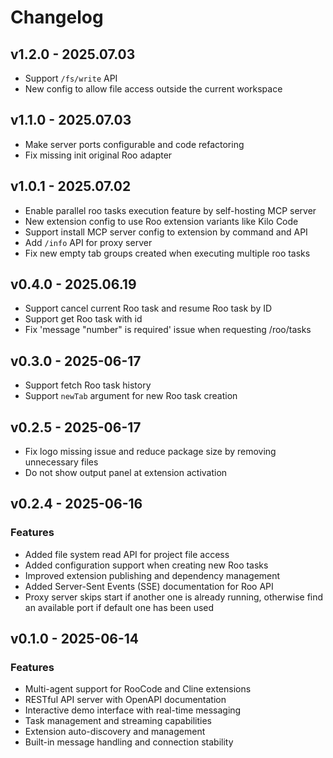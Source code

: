 # Changelog

## v1.2.0 - 2025.07.03

- Support `/fs/write` API
- New config to allow file access outside the current workspace

## v1.1.0 - 2025.07.03

- Make server ports configurable and code refactoring
- Fix missing init original Roo adapter

## v1.0.1 - 2025.07.02

- Enable parallel roo tasks execution feature by self-hosting MCP server
- New extension config to use Roo extension variants like Kilo Code
- Support install MCP server config to extension by command and API
- Add `/info` API for proxy server
- Fix new empty tab groups created when executing multiple roo tasks

## v0.4.0 - 2025.06.19

- Support cancel current Roo task and resume Roo task by ID
- Support get Roo task with id
- Fix 'message "number" is required' issue when requesting /roo/tasks

## v0.3.0 - 2025-06-17

- Support fetch Roo task history
- Support `newTab` argument for new Roo task creation

## v0.2.5 - 2025-06-17

- Fix logo missing issue and reduce package size by removing unnecessary files
- Do not show output panel at extension activation

## v0.2.4 - 2025-06-16

### Features

- Added file system read API for project file access
- Added configuration support when creating new Roo tasks
- Improved extension publishing and dependency management
- Added Server-Sent Events (SSE) documentation for Roo API
- Proxy server skips start if another one is already running, otherwise find an available port if default one has been used

## v0.1.0 - 2025-06-14

### Features

- Multi-agent support for RooCode and Cline extensions
- RESTful API server with OpenAPI documentation
- Interactive demo interface with real-time messaging
- Task management and streaming capabilities
- Extension auto-discovery and management
- Built-in message handling and connection stability
